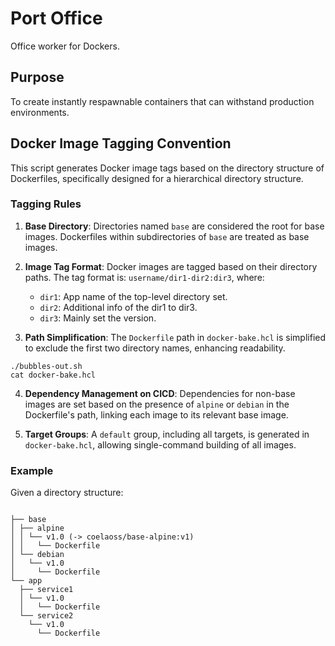 # Port Office

Office worker for Dockers.

## Purpose

To create instantly respawnable containers that can withstand production environments.
## Docker Image Tagging Convention

This script generates Docker image tags based on the directory structure of Dockerfiles, specifically designed for a hierarchical directory structure.

### Tagging Rules

1. **Base Directory**: Directories named `base` are considered the root for base images. Dockerfiles within subdirectories of `base` are treated as base images.

2. **Image Tag Format**: Docker images are tagged based on their directory paths. The tag format is: `username/dir1-dir2:dir3`, where:
   - `dir1`: App name of the top-level directory set.
   - `dir2`: Additional info of the dir1 to dir3.
   - `dir3`: Mainly set the version.

3. **Path Simplification**: The `Dockerfile` path in `docker-bake.hcl` is simplified to exclude the first two directory names, enhancing readability.

```
./bubbles-out.sh
cat docker-bake.hcl
```

4. **Dependency Management on CICD**: Dependencies for non-base images are set based on the presence of `alpine` or `debian` in the Dockerfile's path, linking each image to its relevant base image.

5. **Target Groups**: A `default` group, including all targets, is generated in `docker-bake.hcl`, allowing single-command building of all images.

### Example

Given a directory structure:

```

├── base
│ ├── alpine
│ │ └── v1.0 (-> coelaoss/base-alpine:v1)
│ │   └── Dockerfile
│ └── debian
│   └── v1.0
│     └── Dockerfile
└── app
  ├── service1
  │ └── v1.0
  │   └── Dockerfile
  └── service2
    └── v1.0
      └── Dockerfile
```

